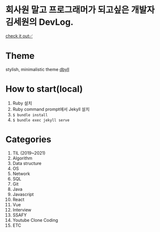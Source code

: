 # 회사원 말고 프로그래머가 되고싶은 개발자 김세원의 DevLog.

[check it out✅](https://sewonkimm.github.io/)

# Theme

stylish, minimalistic theme [dbyll](https://github.com/dbtek/dbyll)

# How to start(local)

1. Ruby 설치 
2. Ruby command prompt에서 Jekyll 설치
3. `$ bundle install`
4. `$ bundle exec jekyll serve`


# Categories

1. TIL (2019~2021)
2. Algorithm
3. Data structure
4. OS
5. Network
6. SQL
7. Git
8. Java
9. Javascript
10. React
11. Vue
12. Interview
13. SSAFY
14. Youtube Clone Coding
15. ETC
